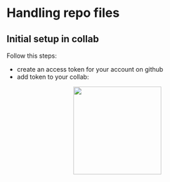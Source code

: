 # Handling repo files
## Initial setup in collab
Follow this steps:
- create an access token for your account on github
- add token to your collab:
<p align="center">
  <img src="https://github.com/jadrzy/PythonForMachineLearning/blob/main/images/Token.png" 
       width=200/>
</p>


